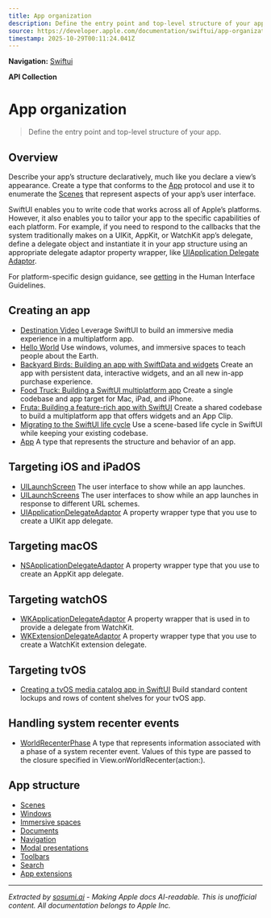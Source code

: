 ```yaml
---
title: App organization
description: Define the entry point and top-level structure of your app.
source: https://developer.apple.com/documentation/swiftui/app-organization
timestamp: 2025-10-29T00:11:24.041Z
---
```


**Navigation:** [Swiftui](/documentation/swiftui)

**API Collection**

# App organization

> Define the entry point and top-level structure of your app.

## Overview

Describe your app’s structure declaratively, much like you declare a view’s appearance. Create a type that conforms to the [App](/documentation/swiftui/app) protocol and use it to enumerate the [Scenes](/documentation/swiftui/scenes) that represent aspects of your app’s user interface.



SwiftUI enables you to write code that works across all of Apple’s platforms. However, it also enables you to tailor your app to the specific capabilities of each platform. For example, if you need to respond to the callbacks that the system traditionally makes on a UIKit, AppKit, or WatchKit app’s delegate, define a delegate object and instantiate it in your app structure using an appropriate delegate adaptor property wrapper, like [UIApplication Delegate Adaptor](/documentation/swiftui/uiapplicationdelegateadaptor).

For platform-specific design guidance, see [getting](/design/Human-Interface-Guidelines/getting-started) in the Human Interface Guidelines.

## Creating an app

- [Destination Video](/documentation/visionOS/destination-video) Leverage SwiftUI to build an immersive media experience in a multiplatform app.
- [Hello World](/documentation/visionOS/World) Use windows, volumes, and immersive spaces to teach people about the Earth.
- [Backyard Birds: Building an app with SwiftData and widgets](/documentation/swiftui/backyard-birds-sample) Create an app with persistent data, interactive widgets, and an all new in-app purchase experience.
- [Food Truck: Building a SwiftUI multiplatform app](/documentation/swiftui/food-truck-building-a-swiftui-multiplatform-app) Create a single codebase and app target for Mac, iPad, and iPhone.
- [Fruta: Building a feature-rich app with SwiftUI](/documentation/AppClip/fruta-building-a-feature-rich-app-with-swiftui) Create a shared codebase to build a multiplatform app that offers widgets and an App Clip.
- [Migrating to the SwiftUI life cycle](/documentation/swiftui/migrating-to-the-swiftui-life-cycle) Use a scene-based life cycle in SwiftUI while keeping your existing codebase.
- [App](/documentation/swiftui/app) A type that represents the structure and behavior of an app.

## Targeting iOS and iPadOS

- [UILaunchScreen](/documentation/BundleResources/Information-Property-List/UILaunchScreen) The user interface to show while an app launches.
- [UILaunchScreens](/documentation/BundleResources/Information-Property-List/UILaunchScreens) The user interfaces to show while an app launches in response to different URL schemes.
- [UIApplicationDelegateAdaptor](/documentation/swiftui/uiapplicationdelegateadaptor) A property wrapper type that you use to create a UIKit app delegate.

## Targeting macOS

- [NSApplicationDelegateAdaptor](/documentation/swiftui/nsapplicationdelegateadaptor) A property wrapper type that you use to create an AppKit app delegate.

## Targeting watchOS

- [WKApplicationDelegateAdaptor](/documentation/swiftui/wkapplicationdelegateadaptor) A property wrapper that is used in  to provide a delegate from WatchKit.
- [WKExtensionDelegateAdaptor](/documentation/swiftui/wkextensiondelegateadaptor) A property wrapper type that you use to create a WatchKit extension delegate.

## Targeting tvOS

- [Creating a tvOS media catalog app in SwiftUI](/documentation/swiftui/creating-a-tvos-media-catalog-app-in-swiftui) Build standard content lockups and rows of content shelves for your tvOS app.

## Handling system recenter events

- [WorldRecenterPhase](/documentation/swiftui/worldrecenterphase) A type that represents information associated with a phase of a system recenter event. Values of this type are passed to the closure specified in View.onWorldRecenter(action:).

## App structure

- [Scenes](/documentation/swiftui/scenes)
- [Windows](/documentation/swiftui/windows)
- [Immersive spaces](/documentation/swiftui/immersive-spaces)
- [Documents](/documentation/swiftui/documents)
- [Navigation](/documentation/swiftui/navigation)
- [Modal presentations](/documentation/swiftui/modal-presentations)
- [Toolbars](/documentation/swiftui/toolbars)
- [Search](/documentation/swiftui/search)
- [App extensions](/documentation/swiftui/app-extensions)

---

*Extracted by [sosumi.ai](https://sosumi.ai) - Making Apple docs AI-readable.*
*This is unofficial content. All documentation belongs to Apple Inc.*
